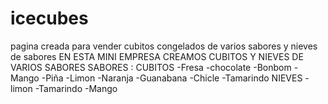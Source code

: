 # icecubes
pagina creada para vender cubitos congelados de varios sabores y nieves de sabores
EN ESTA MINI EMPRESA CREAMOS CUBITOS Y  NIEVES DE VARIOS SABORES
SABORES :
CUBITOS
-Fresa
-chocolate
-Bonbom
-Mango
-Piña
-Limon
-Naranja
-Guanabana
-Chicle
-Tamarindo
NIEVES
-limon
-Tamarindo
-Mango
